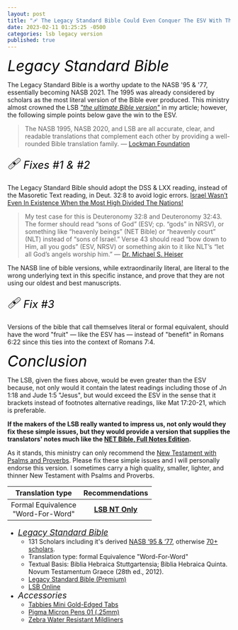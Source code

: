 ```yaml
---
layout: post
title: "🩹 The Legacy Standard Bible Could Even Conquer The ESV With These Fixes"
date: 2023-02-11 01:25:25 -0500
categories: lsb legacy version
published: true
---
```


<span style="font-style:Italic;font-size:34px;color:Black;">Legacy Standard Bible</span>

The Legacy Standard Bible is a worthy update to the NASB '95 & '77, essentially becoming NASB 2021. The 1995 was already considered by scholars as the most literal version of the Bible ever produced. This ministry almost crowned the LSB [*"the ultimate Bible version"*](https://sevenshepherd.github.io/the-best-bible/) in my article; however, the following simple points below gave the win to the ESV.

> The NASB 1995, NASB 2020, and LSB are all accurate, clear, and readable translations that complement each other by providing a well-rounded Bible translation family. &mdash; [Lockman Foundation](https://www.lockman.org/legacy-standard-bible-lsb/)

<span style="font-size:32px">🩹</span> <span style="font-style:Italic;font-size:24px;color:Black;">Fixes #1 & #2</span>

The Legacy Standard Bible should adopt the DSS & LXX reading, instead of the Masoretic Text reading, in Deut. 32:8 to avoid logic errors. [Israel Wasn’t Even In Existence When the Most High Divided The Nations!](https://bit.ly/3De5m43)

> My test case for this is Deuteronomy 32:8 and Deuteronomy 32:43. The former should read “sons of God” (ESV; cp. “gods” in NRSV), or something like “heavenly beings” (NET Bible) or “heavenly court” (NLT) instead of “sons of Israel.” Verse 43 should read “bow down to Him, all you gods” (ESV, NRSV) or something akin to it like NLT’s “let all God’s angels worship him.” &mdash; [Dr. Michael S. Heiser](https://drmsh.com/bible-versions/)

The NASB line of bible versions, while extraordinarily literal, are literal to the wrong underlying text in this specific instance, and prove that they are not using our oldest and best manuscripts.

<span style="font-size:32px">🩹</span> <span style="font-style:Italic;font-size:24px;color:Black;">Fix #3</span>

Versions of the bible that call themselves literal or formal equivalent, should have the word "fruit" &mdash; like the ESV has &mdash; instead of "benefit" in Romans 6:22 since this ties into the context of Romans 7:4.

<span style="font-style:Italic;font-size:34px;color:Black;">Conclusion</span>

The LSB, given the fixes above, would be even greater than the ESV because, not only would it contain the latest readings including those of Jn 1:18 and Jude 1:5 "Jesus", but would exceed the ESV in the sense that it brackets instead of footnotes alternative readings, like Mat 17:20-21, which is preferable.

**If the makers of the LSB really wanted to impress us, not only would they fix these simple issues, but they would provide a version that supplies the translators' notes much like the [NET Bible, Full Notes Edition](https://amzn.to/3WLAgbr).**

As it stands, this ministry can only recommend the [New Testament with Psalms and Proverbs](https://316publishing.com/collections/lsb-nt-with-psalms-and-proverbs/products/lsb-new-testament-with-psalms-and-proverbs-goatskin). Please fix these simple issues and I will personally endorse this version. I sometimes carry a high quality, smaller, lighter, and thinner New Testament with Psalms and Proverbs.

|Translation type|Recommendations|
|:-:|:-:|
|Formal Equivalence<br>"Word-For-Word"|[**LSB NT Only**](https://316publishing.com/collections/lsb-nt-with-psalms-and-proverbs/products/lsb-new-testament-with-psalms-and-proverbs-goatskin)|

- <a href="https://316publishing.com/collections/lsb-nt-with-psalms-and-proverbs/products/lsb-new-testament-with-psalms-and-proverbs-goatskin" style="font-style:Italic;font-size:19px;">Legacy Standard Bible</a>
    - 131 Scholars including it's derived [NASB ‘95 & ‘77](https://www.lockman.org/new-american-standard-bible-nasb/), otherwise [70+ scholars](https://lsbible.org/faqs/).
	- Translation type: formal Equivalence "Word-For-Word"
	- Textual Basis: Biblia Hebraica Stuttgartensia; Biblia Hebraica Quinta. Novum Testamentum Graece (28th ed., 2012).
    - [Legacy Standard Bible (Premium)](https://316publishing.com/collections/lsb-nt-with-psalms-and-proverbs/products/lsb-new-testament-with-psalms-and-proverbs-goatskin)
    - [LSB Online](https://read.lsbible.org/?q=John+8%3A56-59)
- <span style="font-style:Italic;font-size:19px;">Accessories</span>
	- [Tabbies Mini Gold-Edged Tabs](https://amzn.to/3G4pXZj)
	- [Pigma Micron Pens 01 (.25mm)](https://amzn.to/3WDHFdd)
	- [Zebra Water Resistant Mildliners](https://amzn.to/3YVyHJT)


<script src='https://www.blueletterbible.org/assets-v3/scripts/blbToolTip/BLB_ScriptTagger-min.js' type='text/javascript'></script>
<script type='text/javascript'>
// Additional settings
BLB.Tagger.Translation = 'LSB';
BLB.Tagger.HyperLinks = 'all'; // 'all', 'none', 'hover'
BLB.Tagger.HideTanslationAbbrev = false;
BLB.Tagger.TargetNewWindow = true;
BLB.Tagger.Style = 'par'; // 'line' or 'par'
BLB.Tagger.NoSearchTagNames = ''; // HTML element list
BLB.Tagger.NoSearchClassNames = 'noTag doNotTag'; // CSS class list
</script>

<!-- <script>
	var refTagger = {
		settings: {
			bibleVersion: 'ESV'
		}
	}; 

	(function(d, t) {
		var n=d.querySelector('[nonce]');
		refTagger.settings.nonce = n && (n.nonce||n.getAttribute('nonce'));
		var g = d.createElement(t), s = d.getElementsByTagName(t)[0];
		g.src = 'https://api.reftagger.com/v2/RefTagger.js';
		g.nonce = refTagger.settings.nonce;
		s.parentNode.insertBefore(g, s);
	}(document, 'script'));
</script> -->